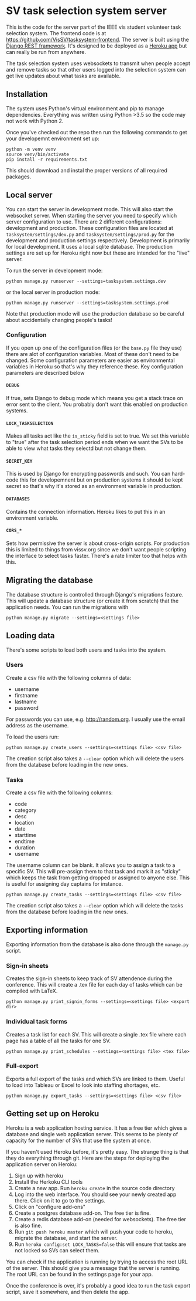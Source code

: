 
# SV task selection system server

This is the code for the server part of the IEEE vis student volunteer task
selection system. The frontend code is at
https://github.com/VisSV/tasksystem-frontend.  The server is built using the
[Django REST framework](http://www.django-rest-framework.org). It's designed to
be deployed as a [Heroku app](http://heroku.com) but can really be run from
anywhere.

The task selection system uses websockets to transmit when people accept and
remove tasks so that other users logged into the selection system can get live
updates about what tasks are available.

## Installation

The system uses Python's virtual environment and pip to manage dependencies.
Everything was written using Python >3.5 so the code may not work with 
Python 2. 

Once you've checked out the repo then run the following commands to get your
developemnt environment set up:

```
python -m venv venv
source venv/bin/activate
pip install -r requirements.txt
```

This should download and instal the proper versions of all required packages.

## Local server

You can start the server in development mode. This will also start the
websocket server. When starting the server you need to specify which server
configuration to use.  There are 2 different configurations: development and
production. These configuration files are located at
`tasksystem/settings/dev.py` and `tasksystem/settings/prod.py` for the
development and production settings respectively. Development is primarily for
local development. It uses a local sqlite database. The production settings 
are set up for Heroku right now but these are intended for the "live" server.

To run the server in development mode:

```
python manage.py runserver --settings=tasksystem.settings.dev
```

or the local server in production mode:

```
python manage.py runserver --settings=tasksystem.settings.prod
```

Note that production mode will use the production database so be careful about
accidentally changing people's tasks!

### Configuration

If you open up one of the configuration files (or the `base.py` file they use)
there are alot of configuration variables. Most of these don't need to be 
changed. Some configuration parameters are easier as environmental variables
in Heroku so that's why they reference these. Key configuration parameters
are described below

#### `DEBUG`

If true, sets Django to debug mode which means you get a stack trace on error
sent to the client. You probably don't want this enabled on production 
systems.

#### `LOCK_TASKSELECTION`

Makes all tasks act like the `is_sticky` field is set to true. We set this
variable to "true" after the task selection period ends when we want the SVs 
to be able to view what tasks they selectd but not change them.

#### `SECRET_KEY`

This is used by Django for encrypting passwords and such. You can hard-code
this for developemnent but on production systems it should be kept secret so
that's why it's stored as an environment variable in production.

#### `DATABASES`

Contains the connection information. Heroku likes to put this in an 
environment variable.

#### `CORS_*`

Sets how permissive the server is about cross-origin scripts. For production
this is limited to things from vissv.org since we don't want people scripting
the interface to select tasks faster. There's a rate limiter too that helps
with this.

## Migrating the database

The database structure is controlled through Django's migrations feature.
This will update a database structure (or create it from scratch) that the
application needs. You can run the migrations with

```
python manage.py migrate --settings=<settings file>
```

## Loading data

There's some scripts to load both users and tasks into the system.

### Users

Create a csv file with the following columns of data:

* username
* firstname
* lastname
* password

For passwords you can use, e.g. http://random.org. I usually use the email
address as the username.

To load the users run:

```
python manage.py create_users --settings=<settings file> <csv file>
```

The creation script also takes a `--clear` option which will delete the users
from the database before loading in the new ones.

### Tasks

Create a csv file with the following columns:

* code
* category
* desc
* location
* date
* starttime
* endtime
* duration
* username

The username column can be blank. It allows you to assign a task to a specific
SV. This will pre-assign them to that task and mark it as "sticky" which 
keeps the task from getting dropped or assigned to anyone else. This is useful
for assigning day captains for instance.

```
python manage.py create_tasks --settings=<settings file> <csv file>
```

The creation script also takes a `--clear` option which will delete the tasks
from the database before loading in the new ones.

## Exporting information

Exporting information from the database is also done through the `manage.py`
script.

### Sign-in sheets

Creates the sign-in sheets to keep track of SV attendence during the 
conference.  This will create a .tex file for each day of tasks which can
be compiled with LaTeX.

```
python manage.py print_signin_forms --settings=<settings file> <export dir>
```

### Individual task forms

Creates a task list for each SV. This will create a single .tex file where
each page has a table of all the tasks for one SV.

```
python manage.py print_schedules --settings=<settings file> <tex file>
```

### Full-export

Exports a full export of the tasks and which SVs are linked to them. Useful
to load into Tableau or Excel to look into staffing shortages, etc.

```
python manage.py export_tasks --settings=<settings file> <csv file>
```

## Getting set up on Heroku

Heroku is a web application hosting service. It has a free tier which gives
a database and single web application server. This seems to be plenty of
capacity for the number of SVs that use the system at once.

If you haven't used Heroku before, it's pretty easy. The strange thing is
that they do everything through git. Here are the steps for deploying the
application server on Heroku:

1. Sign up with heroku
2. Install the Herkoku CLI tools
3. Create a new app. Run `heroku create` in the source code directory
4. Log into the web interface. You should see your newly created app there.
   Click on it to go to the settings.
5. Click on "configure add-ons"
6. Create a postgres database add-on. The free tier is fine.
7. Create a redis database add-on (needed for websockets). The free tier 
   is also fine.
8. Run `git push heroku master` which will push your code to heroku, migrate
   the database, and start the server.
9. Run `heroku config:set LOCK_TASKS=false` this will ensure that tasks are
   not locked so SVs can select them.

You can check if the application is running by trying to access the root URL
of the server. This should give you a message that the server is running.
The root URL can be found in the settings page for your app.

Once the conference is over, it's probably a good idea to run the task export
script, save it somewhere, and then delete the app.

